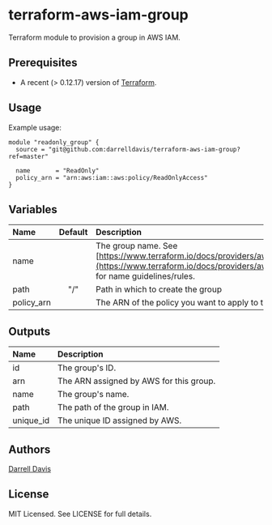 # terraform-aws-iam-group

Terraform module to provision a group in AWS IAM.

## Prerequisites

* A recent (> 0.12.17) version of [Terraform](https://www.terraform.io/downloads.html).

## Usage

Example usage:

```
module "readonly_group" {
  source = "git@github.com:darrelldavis/terraform-aws-iam-group?ref=master"

  name       = "ReadOnly"
  policy_arn = "arn:aws:iam::aws:policy/ReadOnlyAccess"
}
```

## Variables

|  Name                        |  Default       |  Description                                                | Required |
|:-----------------------------|:--------------:|:------------------------------------------------------------|:--------:|
| name    |  | The group name. See [https://www.terraform.io/docs/providers/aws/r/iam_group.html](https://www.terraform.io/docs/providers/aws/r/iam_group.html) for name guidelines/rules.   | Yes      |
| path | "/" | Path in which to create the group | No |
| policy_arn    |   |The ARN of the policy you want to apply to the group  | Yes      |


## Outputs

| Name              | Description            |
|:------------------|:----------------------|
| id | The group's ID. |
|arn |The ARN assigned by AWS for this group. |
|name |The group's name. |
|path |The path of the group in IAM. |
|unique_id | The unique ID assigned by AWS. |


## Authors

[Darrell Davis](https://github.com/darrelldavis)

## License

MIT Licensed. See LICENSE for full details.

